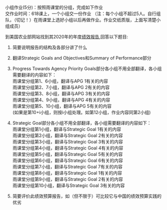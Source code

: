 小组作业(5分)：按照雨课堂的分组，完成如下作业  
交作业时间：618课上，一个小组交一份作业
（注：每个小组不超过5人。自行组队，（切记！）在雨课堂上选好小组以后再做作业。作业交纸质版，上面写清楚小组成员）  
  
到美国农业部网站找到其2020年的年度[绩效报告](https://www.usda.gov/sites/default/files/documents/fy2020-apr.pdf),回答以下题目:  
  
1. 简要说明报告的结构及各部分讲了什么  
2. 翻译Strategic Goals and Objectives和Summary of Performance部分  
3. Progress Towards Agency Priority Goals部分各小组不用全部翻译，各小组需要翻译的内容如下：  
雨课堂分组第1、6小组，翻译与APG 1有关的内容  
雨课堂分组第2、7小组，翻译与APG 2有关的内容  
雨课堂分组第3、8小组，翻译与APG 3有关的内容  
雨课堂分组第4、9小组，翻译与APG 4有关的内容  
雨课堂分组第5、10小组，翻译与APG 5有关的内容  
(如果是第10+i小组，则按i小组处理。如第12小组，作业内容同第2小组)
  
4. Strategic Goal部分各小组不用全部翻译，各小组需要翻译的内容如下：  
雨课堂分组第1小组，翻译与Strategic Goal 1有关的内容  
雨课堂分组第2小组，翻译与Strategic Goal 2有关的内容  
雨课堂分组第3小组，翻译与Strategic Goal 3有关的内容  
雨课堂分组第4小组，翻译与Strategic Goal 4有关的内容  
雨课堂分组第5小组，翻译与Strategic Goal 5有关的内容  
雨课堂分组第6小组，翻译与Strategic Goal 6有关的内容  
雨课堂分组第7小组，翻译与Strategic Goal 7有关的内容  
雨课堂分组第8小组，翻译与Strategic Goal 1有关的内容  
雨课堂分组第9小组，翻译与Strategic Goal 2有关的内容  
雨课堂分组第10小组，翻译与Strategic Goal 3有关的内容   
  
5. 简要评价此绩效预算报告，如（但不限于）可比较它与中国的绩效预算实践的优劣  
